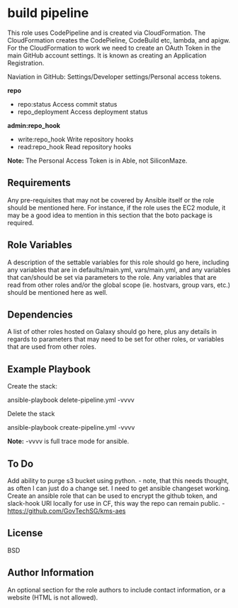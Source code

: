 build pipeline
=========

This role uses CodePipeline and is created via CloudFormation. The CloudFormation creates the CodePieline, CodeBuild etc, lambda, and apigw.
For the CloudFormation to work we need to create an OAuth Token in the main GitHub account settings. It is known as creating an Application Registration.

Naviation in GitHub: Settings/Developer settings/Personal access tokens.

__repo__
- repo:status  Access commit status
- repo_deployment  Access deployment status

__admin:repo_hook__
 - write:repo_hook  Write repository hooks
 - read:repo_hook  Read repository hooks

__Note:__ The Personal Access Token is in Able, not SiliconMaze.


Requirements
------------

Any pre-requisites that may not be covered by Ansible itself or the role should be mentioned here. For instance, if the role uses the EC2 module, it may be a good idea to mention in this section that the boto package is required.

Role Variables
--------------

A description of the settable variables for this role should go here, including any variables that are in defaults/main.yml, vars/main.yml, and any variables that can/should be set via parameters to the role. Any variables that are read from other roles and/or the global scope (ie. hostvars, group vars, etc.) should be mentioned here as well.

Dependencies
------------

A list of other roles hosted on Galaxy should go here, plus any details in regards to parameters that may need to be set for other roles, or variables that are used from other roles.

Example Playbook
----------------

Create the stack:

ansible-playbook delete-pipeline.yml -vvvv

Delete the stack

ansible-playbook create-pipeline.yml -vvvv

__Note:__ -vvvv is full trace mode for ansible.

To Do
-------

Add ability to purge s3 bucket using python. 
     - note, that this needs thought, as often I can just do a change set. I need to get ansible changeset working.
Create an ansible role that can be used to encrypt the github token, and slack-hook URl locally for use in CF, this way the repo can remain public.
     - https://github.com/GovTechSG/kms-aes

License
-------

BSD

Author Information
------------------

An optional section for the role authors to include contact information, or a website (HTML is not allowed).
